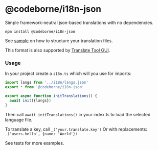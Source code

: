 # @codeborne/i18n-json

Simple framework-neutral json-based translations with no dependencies.

```
npm install @codeborne/i18n-json
```

See [sample](sample) on how to structure your translation files.

This format is also supported by [Translate Tool GUI](https://github.com/codeborne/translate-tool).

### Usage

In your project create a `i18n.ts` which will you use for imports:

```ts
import langs from '../i18n/langs.json'
export * from '@codeborne/i18n-json'

export async function initTranslations() {
  await init({langs})
}
```

Then call `await initTranslations()` in your index.ts to load the selected language file.

To translate a key, call `_('your.translate.key')`
Or with replacements: `_('users.hello', {name: 'World'})`

See tests for more examples.
